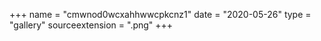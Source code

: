 +++
name = "cmwnod0wcxahhwwcpkcnz1"
date = "2020-05-26"
type = "gallery"
sourceextension = ".png"
+++
